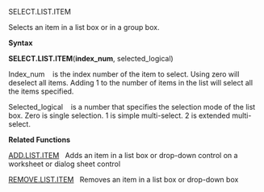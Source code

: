 SELECT.LIST.ITEM

Selects an item in a list box or in a group box.

**Syntax**

**SELECT.LIST.ITEM**(**index\_num**, selected\_logical)

Index\_num    is the index number of the item to select. Using zero will
deselect all items. Adding 1 to the number of items in the list will
select all the items specified.

Selected\_logical    is a number that specifies the selection mode of
the list box. Zero is single selection. 1 is simple multi-select. 2 is
extended multi-select.

**Related Functions**

[ADD.LIST.ITEM](ADD.LIST.ITEM.md)   Adds an item in a list box or drop-down control on a
worksheet or dialog sheet control

[REMOVE.LIST.ITEM](REMOVE.LIST.ITEM.md)   Removes an item in a list box or drop-down box


